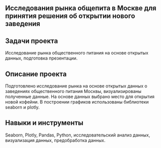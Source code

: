 ## Исследования рынка общепита в Москве для принятия решения об открытии нового заведения

## Задачи проекта
Исследование рынка общественного питания на основе открытых данных, подготовка презентации.

## Описание проекта
Подготовлено исследование рынка на основе открытых данных о заведениях общественного питания Москвы, визуализированы полученные данные. На основе данных выбрано место для открытия новой кофейни. В построении графиков использованы библиотеки seaborn и plotly.

## Навыки и инструменты
Seaborn, Plotly, Pandas, Python, исследовательский анализ данных, визуализация данных, предобработка данных.
